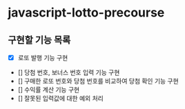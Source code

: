 # javascript-lotto-precourse

## 구현할 기능 목록
- [x] 로또 발행 기능 구현
- [] 당첨 번호, 보너스 번호 입력 기능 구현
- [] 구매한 로또 번호와 당첨 번호를 비교하여 당첨 확인 기능 구현
- [] 수익률 계산 기능 구현
- [] 잘못된 입력값에 대한 예외 처리

